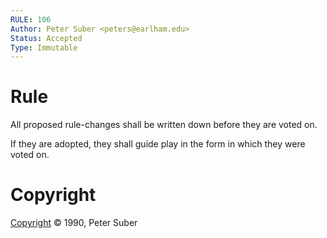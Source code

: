 ```yaml
---
RULE: 106
Author: Peter Suber <peters@earlham.edu>
Status: Accepted
Type: Immutable
---
```


# Rule

All proposed rule-changes shall be written down before they are voted on.

If they are adopted, they shall guide play in the form in which they were voted on.

# Copyright

[Copyright](http://legacy.earlham.edu/~peters/copyrite.htm) © 1990, Peter Suber
